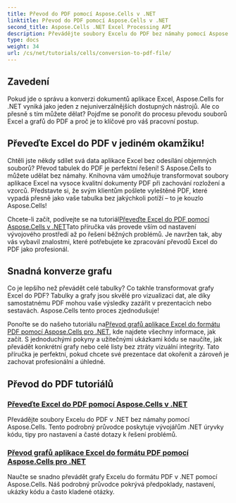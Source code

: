 ```yaml
---
title: Převod do PDF pomocí Aspose.Cells v .NET
linktitle: Převod do PDF pomocí Aspose.Cells v .NET
second_title: Aspose.Cells .NET Excel Processing API
description: Převádějte soubory Excelu do PDF bez námahy pomocí Aspose.Cells pro .NET. Objevte podrobné průvodce, úryvky kódu a tipy v našich komplexních výukových programech.
type: docs
weight: 34
url: /cs/net/tutorials/cells/conversion-to-pdf-file/
--- 
```

## Zavedení

Pokud jde o správu a konverzi dokumentů aplikace Excel, Aspose.Cells for .NET vyniká jako jeden z nejuniverzálnějších dostupných nástrojů. Ale co přesně s tím můžete dělat? Pojďme se ponořit do procesu převodu souborů Excel a grafů do PDF a proč je to klíčové pro váš pracovní postup.

## Převeďte Excel do PDF v jediném okamžiku!

Chtěli jste někdy sdílet svá data aplikace Excel bez odesílání objemných souborů? Převod tabulek do PDF je perfektní řešení! S Aspose.Cells to můžete udělat bez námahy. Knihovna vám umožňuje transformovat soubory aplikace Excel na vysoce kvalitní dokumenty PDF při zachování rozložení a vzorců. Představte si, že svým klientům pošlete vyleštěné PDF, které vypadá přesně jako vaše tabulka bez jakýchkoli potíží – to je kouzlo Aspose.Cells!

 Chcete-li začít, podívejte se na tutoriál[Převeďte Excel do PDF pomocí Aspose.Cells v .NET](./convert-excel-to-pdf/)Tato příručka vás provede vším od nastavení vývojového prostředí až po řešení běžných problémů. Je navržen tak, aby vás vybavil znalostmi, které potřebujete ke zpracování převodů Excel do PDF jako profesionál.

## Snadná konverze grafu

Co je lepšího než převádět celé tabulky? Co takhle transformovat grafy Excel do PDF? Tabulky a grafy jsou skvělé pro vizualizaci dat, ale díky samostatnému PDF mohou vaše výsledky zazářit v prezentacích nebo sestavách. Aspose.Cells tento proces zjednodušuje! 

 Ponořte se do našeho tutoriálu na[Převod grafů aplikace Excel do formátu PDF pomocí Aspose.Cells pro .NET](./convert-excel-charts-to-pdf/), kde najdete všechny informace, jak začít. S jednoduchými pokyny a užitečnými ukázkami kódu se naučíte, jak převádět konkrétní grafy nebo celé listy bez ztráty vizuální integrity. Tato příručka je perfektní, pokud chcete své prezentace dat okořenit a zároveň je zachovat profesionální a úhledné.

## Převod do PDF tutoriálů
### [Převeďte Excel do PDF pomocí Aspose.Cells v .NET](./convert-excel-to-pdf/)
Převádějte soubory Excelu do PDF v .NET bez námahy pomocí Aspose.Cells. Tento podrobný průvodce poskytuje vývojářům .NET úryvky kódu, tipy pro nastavení a časté dotazy k řešení problémů.
### [Převod grafů aplikace Excel do formátu PDF pomocí Aspose.Cells pro .NET](./convert-excel-charts-to-pdf/)
Naučte se snadno převádět grafy Excelu do formátu PDF v .NET pomocí Aspose.Cells. Náš podrobný průvodce pokrývá předpoklady, nastavení, ukázky kódu a často kladené otázky.